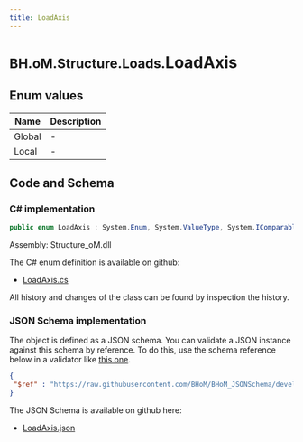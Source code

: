 ```yaml
---
title: LoadAxis
---
```


# <small>BH.oM.Structure.Loads.</small>**LoadAxis**



## Enum values

| Name            | Description                                                    |
|-----------------|----------------------------------------------------------------|
| Global |  -  |
| Local |  -  |


## Code and Schema

### C# implementation

``` C# title="C#"
public enum LoadAxis : System.Enum, System.ValueType, System.IComparable, System.ISpanFormattable, System.IFormattable, System.IConvertible
```

Assembly: Structure_oM.dll

The C# enum definition is available on github:

- [LoadAxis.cs](https://github.com/BHoM/BHoM/blob/develop/Structure_oM/Loads\Enums\LoadAxis.cs)

All history and changes of the class can be found by inspection the history.
### JSON Schema implementation

The object is defined as a JSON schema. You can validate a JSON instance against this schema by reference. To do this, use the schema reference below in a validator like [this one](https://www.jsonschemavalidator.net/).

``` json title="JSON Schema"
{
 "$ref" : "https://raw.githubusercontent.com/BHoM/BHoM_JSONSchema/develop/Structure_oM/Loads/LoadAxis.json"
}
```

The JSON Schema is available on github here:

- [LoadAxis.json](https://github.com/BHoM/BHoM_JSONSchema/blob/develop/Structure_oM/Loads/LoadAxis.json)
